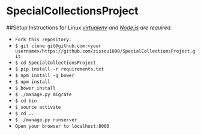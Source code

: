 # SpecialCollectionsProject
##Setup Instructions for Linux
*[virtualenv](http://virtualenv.readthedocs.org/en/latest/) and
[Node.js](http://nodejs.org/) are required.*
* `Fork this repository.`
* `$ git clone git@github.com:<your username>/https://github.com/zissou1898/SpecialCollectionsProject.git`
* `$ cd SpecialCollectionsProject`
* `$ pip install -r requirements.txt`
* `$ npm install -g bower`
* `$ npm install`
* `$ bower install`
* `$ ./manage.py migrate`
* `$ cd bin`
* `$ source activate`
* `$ cd ..`
* `$ ./manage.py runserver`
* `Open your browser to localhost:8000`
